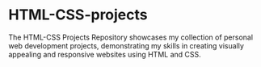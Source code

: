 # HTML-CSS-projects
The HTML-CSS Projects Repository showcases my collection of personal web development projects, demonstrating my skills in creating visually appealing and responsive websites using HTML and CSS.
